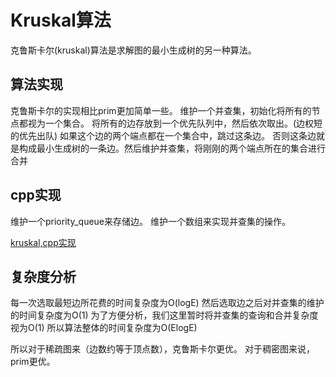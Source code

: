 # Kruskal算法

克鲁斯卡尔(kruskal)算法是求解图的最小生成树的另一种算法。

## 算法实现

克鲁斯卡尔的实现相比prim更加简单一些。
维护一个并查集，初始化将所有的节点都视为一个集合。
将所有的边存放到一个优先队列中，然后依次取出。(边权短的优先出队)
如果这个边的两个端点都在一个集合中，跳过这条边。
否则这条边就是构成最小生成树的一条边。然后维护并查集，将刚刚的两个端点所在的集合进行合并

## cpp实现

维护一个priority_queue来存储边。
维护一个数组来实现并查集的操作。

[kruskal,cpp实现](./kruskal算法.cpp)

## 复杂度分析

每一次选取最短边所花费的时间复杂度为O(logE)
然后选取边之后对并查集的维护的时间复杂度为O(1)
为了方便分析，我们这里暂时将并查集的查询和合并复杂度视为O(1)
所以算法整体的时间复杂度为O(ElogE)

所以对于稀疏图来（边数约等于顶点数），克鲁斯卡尔更优。
对于稠密图来说，prim更优。
